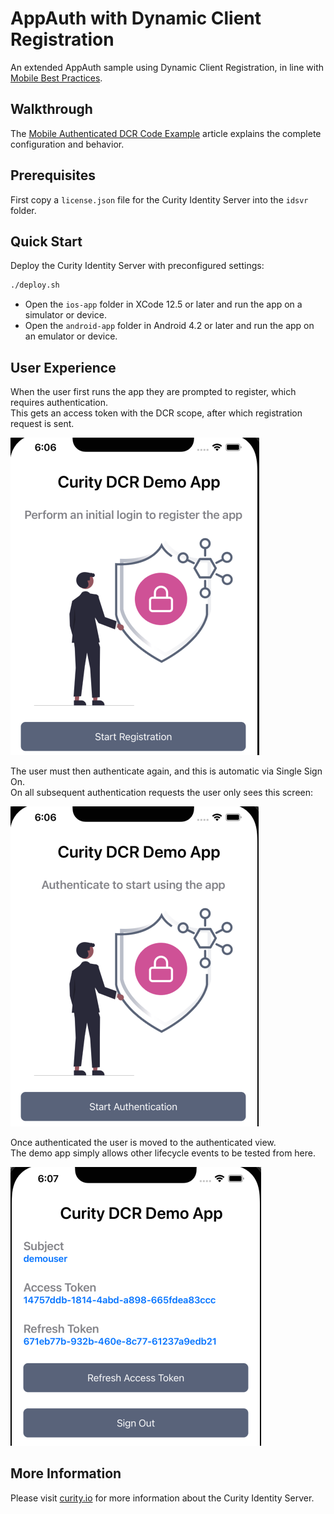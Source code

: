 # AppAuth with Dynamic Client Registration

An extended AppAuth sample using Dynamic Client Registration, in line with [Mobile Best Practices](https://curity.io/resources/learn/oauth-for-mobile-apps-best-practices/).

## Walkthrough

The [Mobile Authenticated DCR Code Example](https://curity.io/resources/learn/resources/appauth-dcr) article explains the complete configuration and behavior.

## Prerequisites

First copy a `license.json` file for the Curity Identity Server into the `idsvr` folder.

## Quick Start

Deploy the Curity Identity Server with preconfigured settings:

```bash
./deploy.sh
```

- Open the `ios-app` folder in XCode 12.5 or later and run the app on a simulator or device.
- Open the `android-app` folder in Android 4.2 or later and run the app on an emulator or device.

## User Experience

When the user first runs the app they are prompted to register, which requires authentication.\
This gets an access token with the DCR scope, after which registration request is sent.

![images](/images/registration-view.png)

The user must then authenticate again, and this is automatic via Single Sign On.\
On all subsequent authentication requests the user only sees this screen:

![images](/images/unauthenticated-view.png)

Once authenticated the user is moved to the authenticated view.\
The demo app simply allows other lifecycle events to be tested from here.

![images](/images/authenticated-view.png)

## More Information

Please visit [curity.io](https://curity.io/) for more information about the Curity Identity Server.
